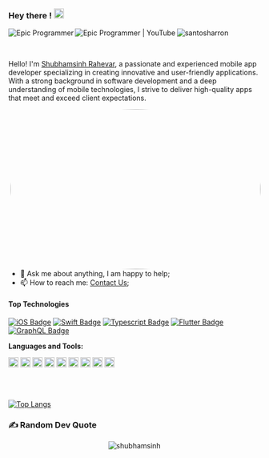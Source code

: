 ### Hey there ! <img src="https://github.com/shubhamsinh/shubhamsinh/assets/68784553/1054b625-d88a-45d7-af96-2b3c8a14927b" width="20" height="20">

<a href="https://twitter.com/RShubhamsinh">
  <img align="left" alt="Epic Programmer" src="https://img.shields.io/badge/Twitter-%231DA1F2.svg?logo=Twitter&logoColor=white" />
</a>


<a href="https://www.linkedin.com/in/shubhamsinh/">
  <img align="left" alt="Epic Programmer | YouTube" src="https://img.shields.io/badge/LinkedIn-%230077B5.svg?logo=linkedin&logoColor=white" />
</a>

<p align=left> <img src=https://komarev.com/ghpvc/?username=shubhamsinh alt=santosharron /> </p>

<br />


Hello! I'm [Shubhamsinh Rahevar](https://shubhamsinh.github.io), a passionate and experienced mobile app developer specializing in creating innovative and user-friendly applications. With a strong background in software development and a deep understanding of mobile technologies, I strive to deliver high-quality apps that meet and exceed client expectations.


<img align="right" alt="GIF" src="https://epicprogrammerassets.netlify.app/Assets/code.gif?raw=true" width="500" height="320" style="border-radius:50%" />
  
- 💬 Ask me about anything, I am happy to help;
- 📫 How to reach me: [Contact Us](https://shubhamsinh.github.io/#contact);
<!-- - 📝 [Blog](https://epicprogrammer.org/) -->
  

#### Top Technologies

<!-- TODO: Make technologies links takes you to repositories -->

[![iOS Badge](https://img.shields.io/badge/-iOS-61DBFB?style=for-the-badge&labelColor=black&logo=apple&logoColor=61DBFB)](#) [![Swift Badge](https://img.shields.io/badge/-Swift-F0DB4F?style=for-the-badge&labelColor=black&logo=swift&logoColor=F0DB4F)](#) [![Typescript Badge](https://img.shields.io/badge/-Flutter-007acc?style=for-the-badge&labelColor=black&logo=flutter&logoColor=007acc)](#) [![Flutter Badge](https://img.shields.io/badge/-Nodejs-3C873A?style=for-the-badge&labelColor=black&logo=node.js&logoColor=3C873A)](#) [![GraphQL Badge](https://img.shields.io/badge/-GraphQl-e535ab?style=for-the-badge&labelColor=black&logo=node.js&logoColor=e535ab)](#)


**Languages and Tools:**  

<code><img height="20" src="https://img.shields.io/badge/html5-%23E34F26.svg?style=for-the-badge&logo=html5&logoColor=white"></code>
<code><img height="20" src="https://img.shields.io/badge/css3-%231572B6.svg?style=for-the-badge&logo=css3&logoColor=white"></code>
<code><img height="20" src="https://img.shields.io/badge/javascript-%23007ACC.svg?style=for-the-badge&logo=javascript&logoColor=white"></code>
<code><img height="20" src="https://img.shields.io/badge/firebase-%23039BE5.svg?style=for-the-badge&logo=firebase"></code>
<code><img height="20" src="https://img.shields.io/badge/java-%23000000.svg?style=for-the-badge&logo=java&logoColor=#00C7B7"></code>
<code><img height="20" src="https://img.shields.io/badge/heroku-%23430098.svg?style=for-the-badge&logo=heroku&logoColor=white"></code>
<code><img height="20" src="https://img.shields.io/badge/postman-%2335495e.svg?style=for-the-badge&logo=postman&logoColor=%234FC08D"></code>
<code><img height="20" src="https://img.shields.io/badge/github-%238DD6F9.svg?style=for-the-badge&logo=github&logoColor=black"></code>
<code><img height="20" src="https://img.shields.io/badge/laravel-black?style=for-the-badge&logo=laravel&logoColor=white"></code>

<br />
<br />

[![Top Langs](https://github-readme-stats.vercel.app/api/top-langs/?username=shubhamsinh&layout=compact&theme=transparent)](https://github.com/yushi1007)



### ✍️ Random Dev Quote
<p align="center"> <img src="https://quotes-github-readme.vercel.app/api?type=horizontal&theme=radical" alt="shubhamsinh" />


<!--
**shubhamsinh/shubhamsinh** is a ✨ _special_ ✨ repository because its `README.md` (this file) appears on your GitHub profile.

Here are some ideas to get you started:

- 🔭 I’m currently working on ...
- 🌱 I’m currently learning ...
- 👯 I’m looking to collaborate on ...
- 🤔 I’m looking for help with ...
- 💬 Ask me about ...
- 📫 How to reach me: ...
- 😄 Pronouns: ...
- ⚡ Fun fact: ...
-->
